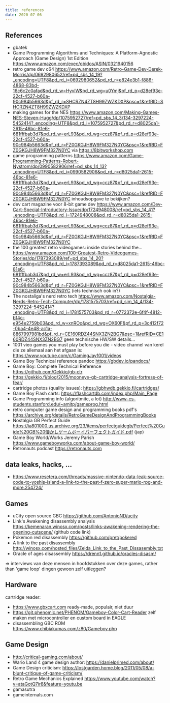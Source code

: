 ```yaml
---
title: references
date: 2020-07-06
---
```


## References

- gbatek
- Game Programming Algorithms and Techniques: A Platform-Agnostic Approach (Game Design) 1st Edition https://www.amazon.com/exec/obidos/ASIN/0321940156
- retro game dev c64 https://www.amazon.com/Retro-Game-Dev-Derek-Morris/dp/0692980652/ref=pd_sbs_14_19?_encoding=UTF8&pd_rd_i=0692980652&pd_rd_r=e824e3b1-f886-4868-83bd-16c6c2c0afad&pd_rd_w=HyvlW&pd_rd_wg=u0Ymj&pf_rd_p=d28ef93e-22cf-4527-b60a-90c984b5663d&pf_rd_r=SHCRZN4ZT8H99ZWZKDXP&psc=1&refRID=SHCRZN4ZT8H99ZWZKDXP
- making games for the NES https://www.amazon.com/Making-Games-NES-Steven-Hugg/dp/1075952727/ref=pd_sbs_14_3/134-3297224-5452414?_encoding=UTF8&pd_rd_i=1075952727&pd_rd_r=d8025da1-2615-46bc-81e6-681fffbab3d7&pd_rd_w=erL93&pd_rd_wg=ccz87&pf_rd_p=d28ef93e-22cf-4527-b60a-90c984b5663d&pf_rd_r=FZ0GKGJH8W9FM327N0YC&psc=1&refRID=FZ0GKGJH8W9FM327N0YC  via https://8bitworkshop.com
- game programming patterns https://www.amazon.com/Game-Programming-Patterns-Robert-Nystrom/dp/0990582906/ref=pd_sbs_14_13?_encoding=UTF8&pd_rd_i=0990582906&pd_rd_r=d8025da1-2615-46bc-81e6-681fffbab3d7&pd_rd_w=erL93&pd_rd_wg=ccz87&pf_rd_p=d28ef93e-22cf-4527-b60a-90c984b5663d&pf_rd_r=FZ0GKGJH8W9FM327N0YC&psc=1&refRID=FZ0GKGJH8W9FM327N0YC inhoudsopgave te bekijken?
- dev cart magazine voor 8-bit game dev https://www.amazon.com/Dev-Cart-Special-Introductory-Issue/dp/1724948008/ref=pd_sbs_14_41?_encoding=UTF8&pd_rd_i=1724948008&pd_rd_r=d8025da1-2615-46bc-81e6-681fffbab3d7&pd_rd_w=erL93&pd_rd_wg=ccz87&pf_rd_p=d28ef93e-22cf-4527-b60a-90c984b5663d&pf_rd_r=FZ0GKGJH8W9FM327N0YC&psc=1&refRID=FZ0GKGJH8W9FM327N0YC
- the 100 greatest retro videogames: inside stories behind the... https://www.amazon.com/100-Greatest-Retro-Videogames-Stories/dp/1787393089/ref=pd_sbs_14_20?_encoding=UTF8&pd_rd_i=1787393089&pd_rd_r=d8025da1-2615-46bc-81e6-681fffbab3d7&pd_rd_w=erL93&pd_rd_wg=ccz87&pf_rd_p=d28ef93e-22cf-4527-b60a-90c984b5663d&pf_rd_r=FZ0GKGJH8W9FM327N0YC&psc=1&refRID=FZ0GKGJH8W9FM327N0YC (iets technisch ook in?)
- The nostaliga's nerd retro tech https://www.amazon.com/Nostalgia-Nerds-Retro-Tech-Computer/dp/1781575703/ref=pd_sim_14_4/134-3297224-5452414?_encoding=UTF8&pd_rd_i=1781575703&pd_rd_r=0772372e-6f4f-4812-b14c-e954e2759b03&pd_rd_w=xnROo&pd_rd_wg=OX60F&pf_rd_p=3c412f72-0ba4-4e48-ac1a-8867997981bd&pf_rd_r=CE160RDZ44SNX3ZN2BG7&psc=1&refRID=CE160RDZ44SNX3ZN2BG7 geen technische HW/SW details... 
- 1001 vieo games you must play before you die - video channel van kerel die ze allemaal aan het afgaan is: https://www.youtube.com/c/GamingJay1001/videos
- Game Boy Technical reference pandoc https://gbdev.io/pandocs/
- Game Boy: Complete Technical Reference https://github.com/Gekkio/gb-ctr
- https://gekkio.fi/blog/2015/mooneye-gb-cartridge-analysis-fortress-of-fear/
- cartridge photos (quality issues): https://gbhwdb.gekkio.fi/cartridges/
- Game Boy Flash carts: https://flashcartdb.com/index.php/Main_Page
- Game Programming info (algoritmitc, a lot) http://www-cs-students.stanford.edu/~amitp/gameprog.html
- retro computer game design and programming books pdf's https://archive.org/details/RetroGameDesignAndProgrammingBooks
- Nostalgia GB Perfect Guide https://ia801000.us.archive.org/23/items/perfectguidegb/Perfect%20Guide%20GB%20懐かしゲームボーイパーフェクトガイド.pdf (jap)
- Game Boy World/Works Jeremy Parish https://www.gameboyworks.com/about-game-boy-world/
- Retronauts podcast https://retronauts.com

## data leaks, hacks, ...

- https://www.resetera.com/threads/massive-nintendo-data-leak-source-code-to-yoshis-island-a-link-to-the-past-f-zero-super-mario-rpg-and-more.254724/

## Games

- uCity open source GBC https://github.com/AntonioND/ucity
- Link's Awakening disassembly analysis https://kemenaran.winosx.com/posts/links-awakening-rendering-the-opening-cutscene/ (github code link)
- Pokemon red disassembly https://github.com/pret/pokered
- A link to the past disassembly http://winosx.com/hosted_files/Zelda_Link_to_the_Past_Dissasembly.txt
- Oracle of ages disassembly https://drenn1.github.io/oracles-disasm/

=> interviews van deze mensen in hoofdstukken over deze games, rather than 'game loop' dingen gewoon zelf uitleggen? 

## Hardware

cartridge reader: 
- https://www.gbxcart.com ready-made, populair, niet duur
- https://git.phenomic.net/PHENOM/Gameboy-Color-Cart-Reader zelf maken met microcontroller en custom board in EAGLE
- disassembling GBC ROM https://www.chibiakumas.com/z80/Gameboy.php

## Game Design

- http://critical-gaming.com/about/
- Wario Land 4 game design author: https://danielprimed.com/about/
- Game Design criticism: https://lostgarden.home.blog/2011/05/08/a-blunt-critique-of-game-criticism/
- Retro Game Mechanics Explained https://www.youtube.com/watch?v=ataGotQ7ir8&feature=youtu.be
- gamasutra
- gameinternals.com

